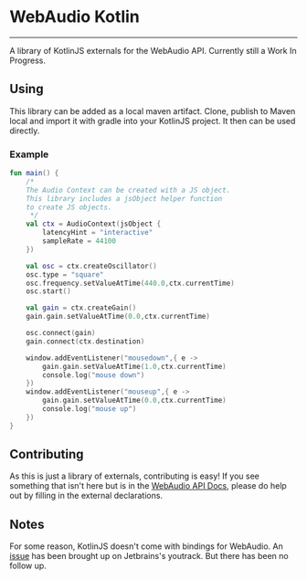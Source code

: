 # WebAudio Kotlin

---

A library of KotlinJS externals for the WebAudio API. Currently
still a Work In Progress. 

## Using 
This library can be added as a local maven artifact. Clone,
publish to Maven local and import it with gradle into your
KotlinJS project. It then can be used directly. 

### Example
```kotlin
fun main() {
    /*
    The Audio Context can be created with a JS object. 
    This library includes a jsObject helper function
    to create JS objects.
     */
    val ctx = AudioContext(jsObject {
        latencyHint = "interactive"
        sampleRate = 44100
    })

    val osc = ctx.createOscillator()
    osc.type = "square"
    osc.frequency.setValueAtTime(440.0,ctx.currentTime)
    osc.start()

    val gain = ctx.createGain()
    gain.gain.setValueAtTime(0.0,ctx.currentTime)

    osc.connect(gain)
    gain.connect(ctx.destination)

    window.addEventListener("mousedown",{ e ->
        gain.gain.setValueAtTime(1.0,ctx.currentTime)
        console.log("mouse down")
    })
    window.addEventListener("mouseup",{ e ->
        gain.gain.setValueAtTime(0.0,ctx.currentTime)
        console.log("mouse up")
    })
}
```

## Contributing 
As this is just a library of externals, contributing is easy!
If you see something that isn't here but is in the 
[WebAudio API Docs](https://developer.mozilla.org/en-US/docs/Web/API/Web_Audio_API),
please do help out by filling in the external declarations.


## Notes
For some reason, KotlinJS doesn't come with bindings for
WebAudio. An [issue](https://youtrack.jetbrains.com/issue/KT-39846) 
has been brought up on Jetbrains's youtrack. But there 
has been no follow up.

